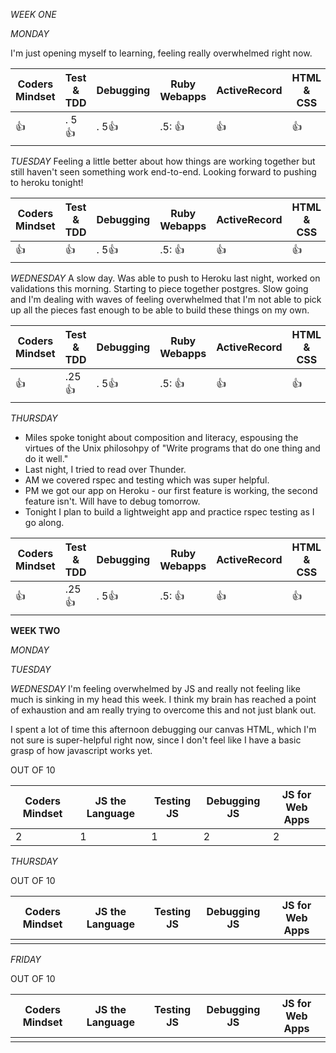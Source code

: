 *WEEK ONE*

*MONDAY*

I'm just opening myself to learning, feeling really overwhelmed right now. 


| Coders Mindset| Test & TDD    | Debugging  | Ruby Webapps | ActiveRecord | HTML & CSS  |
| ------------- |---------------| -----------|--------------|--------------| ------------|
| :+1:          | . 5:+1:       |. 5:+1:     |.5:  :+1:     |    :+1:       | :+1:        |


*TUESDAY*
Feeling a little better about how things are working together but still haven't seen something work end-to-end. 
Looking forward to pushing to heroku tonight! 



| Coders Mindset| Test & TDD    | Debugging  | Ruby Webapps | ActiveRecord | HTML & CSS  |
| ------------- |---------------| -----------|--------------|--------------| ------------|
| :+1:          | :+1:          |. 5:+1:     |.5:  :+1:     |    :+1:      | :+1:        |





*WEDNESDAY*
A slow day. Was able to push to Heroku last night, worked on validations this morning. Starting to
piece together postgres. Slow going and I'm dealing with waves of feeling overwhelmed that I'm not able to pick up 
all the pieces fast enough to be able to build these things on my own. 


| Coders Mindset| Test & TDD    | Debugging  | Ruby Webapps | ActiveRecord | HTML & CSS  |
| ------------- |---------------| -----------|--------------|--------------| ------------|
| :+1:          | .25:+1:          |. 5:+1:     |.5:  :+1:     |    :+1:      | :+1:     |



*THURSDAY*
- Miles spoke tonight about composition and literacy, espousing the virtues of the Unix philosohpy of
"Write programs that do one thing and do it well." 
- Last night, I tried to read over Thunder. 
- AM we covered rspec and testing which was super helpful. 
- PM we got our app on Heroku - our first feature is working, the second feature isn't. Will have to debug tomorrow.
- Tonight I plan to build a lightweight app and practice rspec testing as I go along. 


| Coders Mindset| Test & TDD    | Debugging  | Ruby Webapps | ActiveRecord | HTML & CSS  |
| ------------- |---------------| -----------|--------------|--------------| ------------|
| :+1:          | .25:+1:          |. 5:+1:     |.5:  :+1:     |    :+1:      | :+1:     |





**WEEK TWO**

*MONDAY*




*TUESDAY*




*WEDNESDAY*
I'm feeling overwhelmed by JS and really not feeling like much is sinking in my head this week. 
I think my brain has reached a point of exhaustion and am really trying to overcome this and not 
just blank out. 

I spent a lot of time this afternoon debugging our canvas HTML, which I'm not sure is super-helpful
right now, since I don't feel like I have a basic grasp of how javascript works yet. 

OUT OF 10


| Coders Mindset | JS the Language | Testing JS | Debugging JS | JS for Web Apps |
| -------------- | --------------- | ---------- | ------------ | --------------- |
| 2              | 1               | 1          | 2            | 2               |       


*THURSDAY*



OUT OF 10



| Coders Mindset | JS the Language | Testing JS | Debugging JS | JS for Web Apps |
| -------------- | --------------- | ---------- | ------------ | --------------- |
|                |                 |            |              |                 |       
                  

*FRIDAY*



OUT OF 10

| Coders Mindset | JS the Language | Testing JS | Debugging JS | JS for Web Apps |
| -------------- | --------------- | ---------- | ------------ | --------------- |
|                |                 |            |              |                 |       
          
